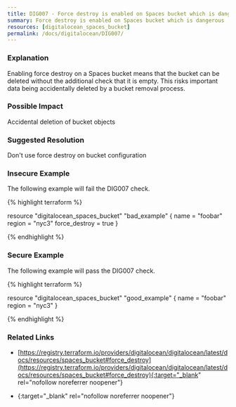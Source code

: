 ```yaml
---
title: DIG007 - Force destroy is enabled on Spaces bucket which is dangerous
summary: Force destroy is enabled on Spaces bucket which is dangerous 
resources: [digitalocean_spaces_bucket] 
permalink: /docs/digitalocean/DIG007/
---
```

### Explanation


Enabling force destroy on a Spaces bucket means that the bucket can be deleted without the additional check that it is empty. This risks important data being accidentally deleted by a bucket removal process.


### Possible Impact
Accidental deletion of bucket objects

### Suggested Resolution
Don't use force destroy on bucket configuration


### Insecure Example

The following example will fail the DIG007 check.

{% highlight terraform %}

resource "digitalocean_spaces_bucket" "bad_example" {
  name   		= "foobar"
  region 		= "nyc3"
  force_destroy = true
}

{% endhighlight %}



### Secure Example

The following example will pass the DIG007 check.

{% highlight terraform %}

resource "digitalocean_spaces_bucket" "good_example" {
  name   = "foobar"
  region = "nyc3"
}

{% endhighlight %}



### Related Links


- [https://registry.terraform.io/providers/digitalocean/digitalocean/latest/docs/resources/spaces_bucket#force_destroy](https://registry.terraform.io/providers/digitalocean/digitalocean/latest/docs/resources/spaces_bucket#force_destroy){:target="_blank" rel="nofollow noreferrer noopener"}

- [](){:target="_blank" rel="nofollow noreferrer noopener"}


